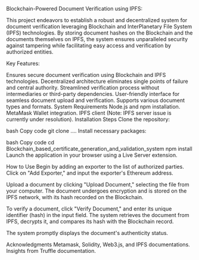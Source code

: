 Blockchain-Powered Document Verification using IPFS:

This project endeavors to establish a robust and decentralized system for document verification leveraging Blockchain and InterPlanetary File System (IPFS) technologies. By storing document hashes on the Blockchain and the documents themselves on IPFS, the system ensures unparalleled security against tampering while facilitating easy access and verification by authorized entities.

Key Features:

Ensures secure document verification using Blockchain and IPFS technologies.
Decentralized architecture eliminates single points of failure and central authority.
Streamlined verification process without intermediaries or third-party dependencies.
User-friendly interface for seamless document upload and verification.
Supports various document types and formats.
System Requirements
Node.js and npm installation.
MetaMask Wallet integration.
IPFS client (Note: IPFS server issue is currently under resolution).
Installation Steps
Clone the repository:

bash
Copy code
git clone ....
Install necessary packages:

bash
Copy code
cd Blockchain_based_certificate_generation_and_validation_system
npm install
Launch the application in your browser using a Live Server extension.

How to Use
Begin by adding an exporter to the list of authorized parties. Click on "Add Exporter," and input the exporter's Ethereum address.

Upload a document by clicking "Upload Document," selecting the file from your computer. The document undergoes encryption and is stored on the IPFS network, with its hash recorded on the Blockchain.

To verify a document, click "Verify Document," and enter its unique identifier (hash) in the input field. The system retrieves the document from IPFS, decrypts it, and compares its hash with the Blockchain record.

The system promptly displays the document's authenticity status.


Acknowledgments
Metamask, Solidity, Web3.js, and IPFS documentations.
Insights from Truffle documentation.